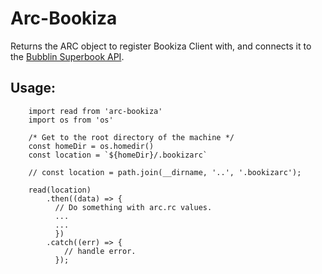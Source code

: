 # Arc-Bookiza

Returns the ARC object to register Bookiza Client with, and connects it to the [Bubblin Superbook API](https://bubblin.io).

## Usage:

```
    import read from 'arc-bookiza'
    import os from 'os'

    /* Get to the root directory of the machine */
    const homeDir = os.homedir()
    const location = `${homeDir}/.bookizarc` 
    
    // const location = path.join(__dirname, '..', '.bookizarc');

    read(location)
        .then((data) => {
          // Do something with arc.rc values.
          ...
          ... 
          })
        .catch((err) => {
            // handle error.
          });
```